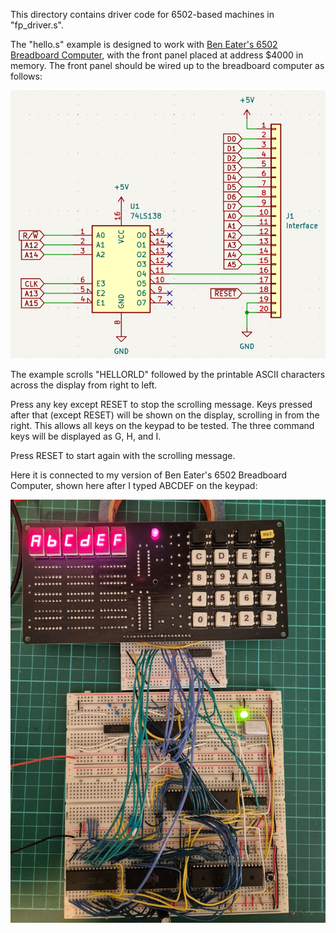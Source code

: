 
This directory contains driver code for 6502-based machines in "fp\_driver.s".

The "hello.s" example is designed to work with
[Ben Eater's 6502 Breadboard Computer](https://eater.net/6502), with the
front panel placed at address $4000 in memory.  The front panel should be
wired up to the breadboard computer as follows:

<img alt="Wiring for 6502" src="wiring.png"/>

The example scrolls "HELLORLD" followed by the printable ASCII characters
across the display from right to left.

Press any key except RESET to stop the scrolling message.  Keys pressed
after that (except RESET) will be shown on the display, scrolling in from
the right.  This allows all keys on the keypad to be tested.  The three
command keys will be displayed as G, H, and I.

Press RESET to start again with the scrolling message.

Here it is connected to my version of Ben Eater's 6502 Breadboard Computer,
shown here after I typed ABCDEF on the keypad:

<img alt="Front Panel Connected to 6502 Computer" src="front-panel-6502.jpg"/>
